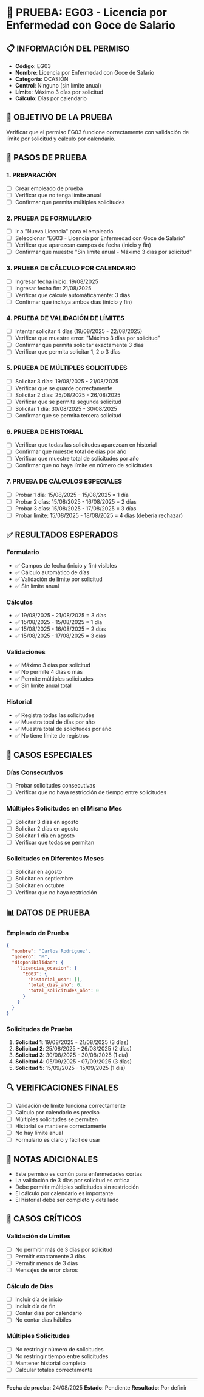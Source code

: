 # 🧪 PRUEBA: EG03 - Licencia por Enfermedad con Goce de Salario

## 📋 **INFORMACIÓN DEL PERMISO**
- **Código**: EG03
- **Nombre**: Licencia por Enfermedad con Goce de Salario
- **Categoría**: OCASIÓN
- **Control**: Ninguno (sin límite anual)
- **Límite**: Máximo 3 días por solicitud
- **Cálculo**: Días por calendario

## 🎯 **OBJETIVO DE LA PRUEBA**
Verificar que el permiso EG03 funcione correctamente con validación de límite por solicitud y cálculo por calendario.

## 📝 **PASOS DE PRUEBA**

### **1. PREPARACIÓN**
- [ ] Crear empleado de prueba
- [ ] Verificar que no tenga límite anual
- [ ] Confirmar que permita múltiples solicitudes

### **2. PRUEBA DE FORMULARIO**
- [ ] Ir a "Nueva Licencia" para el empleado
- [ ] Seleccionar "EG03 - Licencia por Enfermedad con Goce de Salario"
- [ ] Verificar que aparezcan campos de fecha (inicio y fin)
- [ ] Confirmar que muestre "Sin límite anual - Máximo 3 días por solicitud"

### **3. PRUEBA DE CÁLCULO POR CALENDARIO**
- [ ] Ingresar fecha inicio: 19/08/2025
- [ ] Ingresar fecha fin: 21/08/2025
- [ ] Verificar que calcule automáticamente: 3 días
- [ ] Confirmar que incluya ambos días (inicio y fin)

### **4. PRUEBA DE VALIDACIÓN DE LÍMITES**
- [ ] Intentar solicitar 4 días (19/08/2025 - 22/08/2025)
- [ ] Verificar que muestre error: "Máximo 3 días por solicitud"
- [ ] Confirmar que permita solicitar exactamente 3 días
- [ ] Verificar que permita solicitar 1, 2 o 3 días

### **5. PRUEBA DE MÚLTIPLES SOLICITUDES**
- [ ] Solicitar 3 días: 19/08/2025 - 21/08/2025
- [ ] Verificar que se guarde correctamente
- [ ] Solicitar 2 días: 25/08/2025 - 26/08/2025
- [ ] Verificar que se permita segunda solicitud
- [ ] Solicitar 1 día: 30/08/2025 - 30/08/2025
- [ ] Confirmar que se permita tercera solicitud

### **6. PRUEBA DE HISTORIAL**
- [ ] Verificar que todas las solicitudes aparezcan en historial
- [ ] Confirmar que muestre total de días por año
- [ ] Verificar que muestre total de solicitudes por año
- [ ] Confirmar que no haya límite en número de solicitudes

### **7. PRUEBA DE CÁLCULOS ESPECIALES**
- [ ] Probar 1 día: 15/08/2025 - 15/08/2025 = 1 día
- [ ] Probar 2 días: 15/08/2025 - 16/08/2025 = 2 días
- [ ] Probar 3 días: 15/08/2025 - 17/08/2025 = 3 días
- [ ] Probar límite: 15/08/2025 - 18/08/2025 = 4 días (debería rechazar)

## ✅ **RESULTADOS ESPERADOS**

### **Formulario**
- ✅ Campos de fecha (inicio y fin) visibles
- ✅ Cálculo automático de días
- ✅ Validación de límite por solicitud
- ✅ Sin límite anual

### **Cálculos**
- ✅ 19/08/2025 - 21/08/2025 = 3 días
- ✅ 15/08/2025 - 15/08/2025 = 1 día
- ✅ 15/08/2025 - 16/08/2025 = 2 días
- ✅ 15/08/2025 - 17/08/2025 = 3 días

### **Validaciones**
- ✅ Máximo 3 días por solicitud
- ✅ No permite 4 días o más
- ✅ Permite múltiples solicitudes
- ✅ Sin límite anual total

### **Historial**
- ✅ Registra todas las solicitudes
- ✅ Muestra total de días por año
- ✅ Muestra total de solicitudes por año
- ✅ No tiene límite de registros

## 🚨 **CASOS ESPECIALES**

### **Días Consecutivos**
- [ ] Probar solicitudes consecutivas
- [ ] Verificar que no haya restricción de tiempo entre solicitudes

### **Múltiples Solicitudes en el Mismo Mes**
- [ ] Solicitar 3 días en agosto
- [ ] Solicitar 2 días en agosto
- [ ] Solicitar 1 día en agosto
- [ ] Verificar que todas se permitan

### **Solicitudes en Diferentes Meses**
- [ ] Solicitar en agosto
- [ ] Solicitar en septiembre
- [ ] Solicitar en octubre
- [ ] Verificar que no haya restricción

## 📊 **DATOS DE PRUEBA**

### **Empleado de Prueba**
```json
{
  "nombre": "Carlos Rodríguez",
  "genero": "M",
  "disponibilidad": {
    "licencias_ocasion": {
      "EG03": {
        "historial_uso": [],
        "total_dias_año": 0,
        "total_solicitudes_año": 0
      }
    }
  }
}
```

### **Solicitudes de Prueba**
1. **Solicitud 1**: 19/08/2025 - 21/08/2025 (3 días)
2. **Solicitud 2**: 25/08/2025 - 26/08/2025 (2 días)
3. **Solicitud 3**: 30/08/2025 - 30/08/2025 (1 día)
4. **Solicitud 4**: 05/09/2025 - 07/09/2025 (3 días)
5. **Solicitud 5**: 15/09/2025 - 15/09/2025 (1 día)

## 🔍 **VERIFICACIONES FINALES**

- [ ] Validación de límite funciona correctamente
- [ ] Cálculo por calendario es preciso
- [ ] Múltiples solicitudes se permiten
- [ ] Historial se mantiene correctamente
- [ ] No hay límite anual
- [ ] Formulario es claro y fácil de usar

## 📝 **NOTAS ADICIONALES**

- Este permiso es común para enfermedades cortas
- La validación de 3 días por solicitud es crítica
- Debe permitir múltiples solicitudes sin restricción
- El cálculo por calendario es importante
- El historial debe ser completo y detallado

## 🚨 **CASOS CRÍTICOS**

### **Validación de Límites**
- [ ] No permitir más de 3 días por solicitud
- [ ] Permitir exactamente 3 días
- [ ] Permitir menos de 3 días
- [ ] Mensajes de error claros

### **Cálculo de Días**
- [ ] Incluir día de inicio
- [ ] Incluir día de fin
- [ ] Contar días por calendario
- [ ] No contar días hábiles

### **Múltiples Solicitudes**
- [ ] No restringir número de solicitudes
- [ ] No restringir tiempo entre solicitudes
- [ ] Mantener historial completo
- [ ] Calcular totales correctamente

---
**Fecha de prueba**: 24/08/2025
**Estado**: Pendiente
**Resultado**: Por definir
